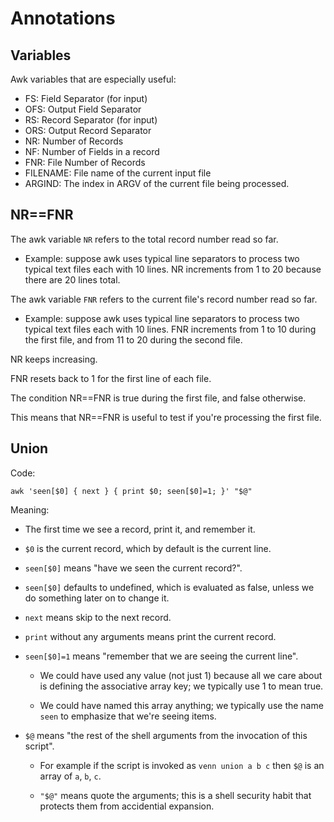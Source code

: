 

# Annotations


## Variables

Awk variables that are especially useful:

  * FS: Field Separator (for input)
  * OFS: Output Field Separator
  * RS: Record Separator (for input)
  * ORS: Output Record Separator
  * NR: Number of Records
  * NF: Number of Fields in a record
  * FNR: File Number of Records
  * FILENAME: File name of the current input file
  * ARGIND: The index in ARGV of the current file being processed. 


## NR==FNR

The awk variable `NR` refers to the total record number read so far.

  * Example: suppose awk uses typical line separators to process two typical text files each with 10 lines. NR increments from 1 to 20 because there are 20 lines total.

The awk variable `FNR` refers to the current file's record number read so far.

  * Example: suppose awk uses typical line separators to process two typical text files each with 10 lines. FNR increments from 1 to 10 during the first file, and from 11 to 20 during the second file.

NR keeps increasing. 

FNR resets back to 1 for the first line of each file.

The condition NR==FNR is true during the first file, and false otherwise.

This means that NR==FNR is useful to test if you're processing the first file.


## Union

Code:

    awk 'seen[$0] { next } { print $0; seen[$0]=1; }' "$@"



Meaning:

  * The first time we see a record, print it, and remember it.

  * `$0` is the current record, which by default is the current line.

  * `seen[$0]` means "have we seen the current record?". 

  * `seen[$0]` defaults to undefined, which is evaluated as false, unless we do something later on to change it.

  * `next` means skip to the next record.
  
  * `print` without any arguments means print the current record.

  * `seen[$0]=1` means "remember that we are seeing the current line". 

    * We could have used any value (not just 1) because all we care about is defining the associative array key; we typically use 1 to mean true.

    * We could have named this array anything; we typically use the name `seen` to emphasize that we're seeing items.

  * `$@` means "the rest of the shell arguments from the invocation of this script".

    * For example if the script is invoked as `venn union a b c` then `$@` is an array of `a`, `b`, `c`.

    * `"$@"` means quote the arguments; this is a shell security habit that protects them from accidential expansion.

